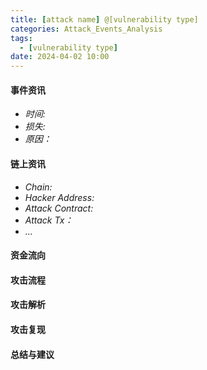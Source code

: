 ```yaml
---
title: [attack name] @[vulnerability type]
categories: Attack_Events_Analysis
tags:
  - [vulnerability type]
date: 2024-04-02 10:00
---
```


#### 事件资讯
- *时间:*
- *损失:*
- *原因：*

#### 链上资讯
- *Chain:*
- *Hacker Address:*
- *Attack Contract:*
- *Attack Tx：*
- *...*

#### 资金流向

#### 攻击流程

#### 攻击解析

#### 攻击复现

#### 总结与建议
